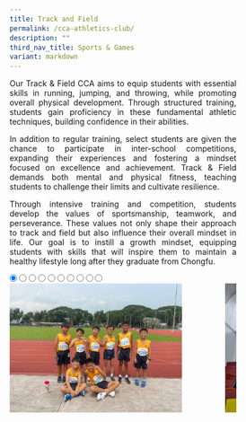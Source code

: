 ```yaml
---
title: Track and Field
permalink: /cca-athletics-club/
description: ""
third_nav_title: Sports & Games
variant: markdown
---
```

<style>
* {
margin: 0;
padding: 0;
box-sizing: border-box;
}

.slideshow-container {
width: 100%;
max-width: 700px;
margin: auto;
overflow: hidden;
position: relative;
}

.slides {
display: flex;
transition: transform 0.5s ease; /* Smooth transition for sliding */
width:950%;
}

.slide {
width: 100%; /* Each slide takes up 100% of the container */
height: auto;
}

.slide img {
width: 100%;
height: auto;
object-fit: cover;
cursor: pointer; /* Make the images clickable */
}


/* Control the slide transition when the radio buttons are selected */
#slide1:checked ~ .slides {
transform: translateX(0);
}

#slide2:checked ~ .slides {
transform: translateX(-10%); /* Move to the second slide */
}

#slide3:checked ~ .slides {
transform: translateX(-20%); /* Move to the third slide */
}

#slide4:checked ~ .slides {
transform: translateX(-30%); /* Move to the fourth slide */
}

#slide5:checked ~ .slides {
transform: translateX(-40%); /* Move to the fifth slide */
}

#slide6:checked ~ .slides {
transform: translateX(-50%); /* Move to the sixth slide */
}

#slide7:checked ~ .slides {
transform: translateX(-60%); /* Move to the seventh slide */
}
	
#slide8:checked ~ .slides {
transform: translateX(-70%); /* Move to the eighth slide */
}
	
#slide9:checked ~ .slides {
transform: translateX(-80%); /* Move to the ninth slide */
}
	
#slide10:checked ~ .slides {
transform: translateX(-90%); /* Move to the tenth slide */
}

/* Mobile Devices (up to 600px) */
@media (min-width: 600px) {
.slide img {
width: 60%;
height: auto;
}
}

.slide img {
width: 100%; /* Ensure the images take up the full container width */
height: auto; /* Maintain aspect ratio */
}
}

@media (max-width: 768px) {
.slide img {
width: 100%;
height: auto;
}
}

@media (min-width: 769px) {
 .slide img {
 width: 80%;
 height: auto;
 }
}
</style>

<p style="text-align:justify">Our Track &amp; Field CCA aims to equip students with essential skills in running, jumping, and throwing, while promoting overall physical development. Through structured training, students gain proficiency in these fundamental athletic techniques, building confidence in their abilities.</p>
<p style="text-align:justify">In addition to regular training, select students are given the chance to participate in inter-school competitions, expanding their experiences and fostering a mindset focused on excellence and achievement. Track &amp; Field demands both mental and physical fitness, teaching students to challenge their limits and cultivate resilience.</p>
<p style="text-align:justify">Through intensive training and competition, students develop the values of sportsmanship, teamwork, and perseverance. These values not only shape their approach to track and field but also influence their overall mindset in life. Our goal is to instill a growth mindset, equipping students with skills that will inspire them to maintain a healthy lifestyle long after they graduate from Chongfu.</p>

<div class="slideshow-container">

<input checked="" id="slide1" name="slide" type="radio">
<input id="slide2" name="slide" type="radio">
<input id="slide3" name="slide" type="radio">
<input id="slide4" name="slide" type="radio">
<input id="slide5" name="slide" type="radio">
<input id="slide6" name="slide" type="radio">
<input id="slide7" name="slide" type="radio">
<input id="slide8" name="slide" type="radio">
<input id="slide9" name="slide" type="radio">
<input id="slide10" name="slide" type="radio">	

<div class="slides">
<label class="slide" for="slide1">
<img alt="Image 1" src="/images/CCA%20Track%20&amp;%20Field/T_F01v.png">
</label>
<label class="slide" for="slide2">
<img alt="Image 2" src="/images/CCA%20Track%20&amp;%20Field/T_F02v.png">
</label>
<label class="slide" for="slide3">
<img alt="Image 3" src="/images/CCA%20Track%20&amp;%20Field/T_F03v.png">
</label>
<label class="slide" for="slide4">
<img alt="Image 4" src="/images/CCA%20Track%20&amp;%20Field/T_F04v.png">
</label>
<label class="slide" for="slide5">
<img alt="Image 5" src="/images/CCA%20Track%20&amp;%20Field/T_F05v.png">
</label>
<label class="slide" for="slide6">
<img alt="Image 6" src="/images/CCA%20Track%20&amp;%20Field/T_F06v.png">
</label>
<label class="slide" for="slide7">
<img alt="Image 7" src="/images/CCA%20Track%20&amp;%20Field/T_F07v.png">
</label>
<label class="slide" for="slide8">
<img alt="Image 8" src="/images/CCA%20Track%20&amp;%20Field/T_F08v.png">
</label>
<label class="slide" for="slide9">
<img alt="Image 9" src="/images/CCA%20Track%20&amp;%20Field/T_F09v.png">
</label>
<label class="slide" for="slide10">
<img alt="Image 10" src="/images/CCA%20Track%20&amp;%20Field/T_F10v.png">
</label>
</div>
</div>